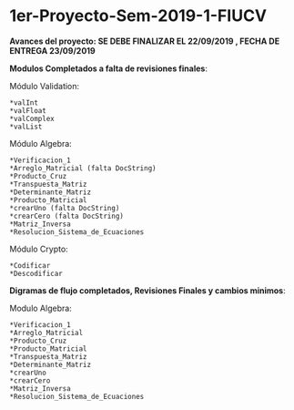 # 1er-Proyecto-Sem-2019-1-FIUCV

**Avances del proyecto: SE DEBE FINALIZAR EL 22/09/2019 , FECHA DE ENTREGA 23/09/2019**

**Modulos Completados a falta de revisiones finales**:

  Módulo Validation:

    *valInt
    *valFloat
    *valComplex
    *valList
    
  Módulo Algebra:
  
    *Verificacion_1
    *Arreglo_Matricial (falta DocString)
    *Producto_Cruz
    *Transpuesta_Matriz
    *Determinante_Matriz
    *Producto_Matricial
    *crearUno (falta DocString)
    *crearCero (falta DocString)
    *Matriz_Inversa
    *Resolucion_Sistema_de_Ecuaciones
    
  Módulo Crypto:

    *Codificar 
    *Descodificar 

**Digramas de flujo completados, Revisiones Finales y cambios minimos**:

  Modulo Algebra:
  
    *Verificacion_1
    *Arreglo_Matricial
    *Producto_Cruz
    *Producto_Matricial
    *Transpuesta_Matriz
    *Determinante_Matriz
    *crearUno
    *crearCero
    *Matriz_Inversa
    *Resolucion_Sistema_de_Ecuaciones
